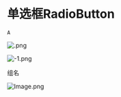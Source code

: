 # 单选框RadioButton

`A`

![.png](image/.png)

![-1.png](image/-1.png)

组名

![Image.png](image/Image.png)
